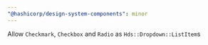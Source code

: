 ```yaml
---
"@hashicorp/design-system-components": minor
---
```


Allow `Checkmark`, `Checkbox` and `Radio` as `Hds::Dropdown::ListItem`s
